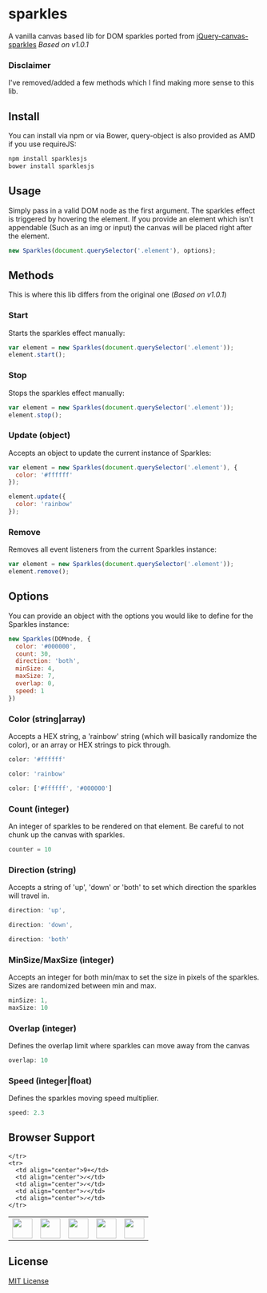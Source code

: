 # sparkles
A vanilla canvas based lib for DOM sparkles ported from [jQuery-canvas-sparkles](https://github.com/simeydotme/jQuery-canvas-sparkles) *Based on v1.0.1*

### Disclaimer
I've removed/added a few methods which I find making more sense to this lib.

## Install
You can install via npm or via Bower, query-object is also provided as AMD if you use requireJS:

```javascript
npm install sparklesjs
bower install sparklesjs
```

## Usage
Simply pass in a valid DOM node as the first argument. The sparkles effect is triggered by hovering the element.
If you provide an element which isn't appendable (Such as an img or input) the canvas will be placed right after the element.

```javascript
new Sparkles(document.querySelector('.element'), options);
```

## Methods
This is where this lib differs from the original one (*Based on v1.0.1*)

### Start
Starts the sparkles effect manually:

```javascript
var element = new Sparkles(document.querySelector('.element'));
element.start();
```

### Stop
Stops the sparkles effect manually:

```javascript
var element = new Sparkles(document.querySelector('.element'));
element.stop();
```

### Update (object)
Accepts an object to update the current instance of Sparkles:

```javascript
var element = new Sparkles(document.querySelector('.element'), {
  color: '#ffffff'
});

element.update({
  color: 'rainbow'
});
```

### Remove
Removes all event listeners from the current Sparkles instance:

```javascript
var element = new Sparkles(document.querySelector('.element'));
element.remove();
```

## Options
You can provide an object with the options you would like to define for the Sparkles instance:

```javascript
new Sparkles(DOMnode, {
  color: '#000000',
  count: 30,
  direction: 'both',
  minSize: 4,
  maxSize: 7,
  overlap: 0,
  speed: 1
})
```

### Color (string|array)
Accepts a HEX string, a 'rainbow' string (which will basically randomize the color), or an array or HEX strings to pick through.

```javascript
color: '#ffffff'

color: 'rainbow'

color: ['#ffffff', '#000000']
```

### Count (integer)
An integer of sparkles to be rendered on that element. Be careful to not chunk up the canvas with sparkles.

```javascript
counter = 10
```

### Direction (string)
Accepts a string of 'up', 'down' or 'both' to set which direction the sparkles will travel in.

```javascript
direction: 'up',

direction: 'down',

direction: 'both'
```

### MinSize/MaxSize (integer)
Accepts an integer for both min/max to set the size in pixels of the sparkles. Sizes are randomized between min and max.

```javascript
minSize: 1,
maxSize: 10
```

### Overlap (integer)
Defines the overlap limit where sparkles can move away from the canvas

```javascript
overlap: 10
```

### Speed (integer|float)
Defines the sparkles moving speed multiplier.

```javascript
speed: 2.3
```

## Browser Support
<table>
  <tbody>
    <tr>
      <td><img src="http://ie.microsoft.com/testdrive/ieblog/2010/Sep/16_UserExperiencesEvolvingthebluee_23.png" height="40"></td>
      <td><img src="http://img3.wikia.nocookie.net/__cb20120330024137/logopedia/images/d/d7/Google_Chrome_logo_2011.svg" height="40"></td>
      <td><img src="http://media.idownloadblog.com/wp-content/uploads/2014/06/Safari-logo-OS-X-Yosemite.png" height="40"></td>
      <td><img src="http://th09.deviantart.net/fs71/200H/f/2013/185/e/b/firefox_2013_vector_icon_by_thegoldenbox-d6bxsye.png" height="40"></td>
      <td><img src="http://upload.wikimedia.org/wikipedia/commons/d/d4/Opera_browser_logo_2013.png" height="40"></td>

    </tr>
    <tr>
      <td align="center">9+</td>
      <td align="center">✓</td>
      <td align="center">✓</td>
      <td align="center">✓</td>
      <td align="center">✓</td>
    </tr>
  </tbody>
</table>

## License

[MIT License](http://mit-license.org/)
